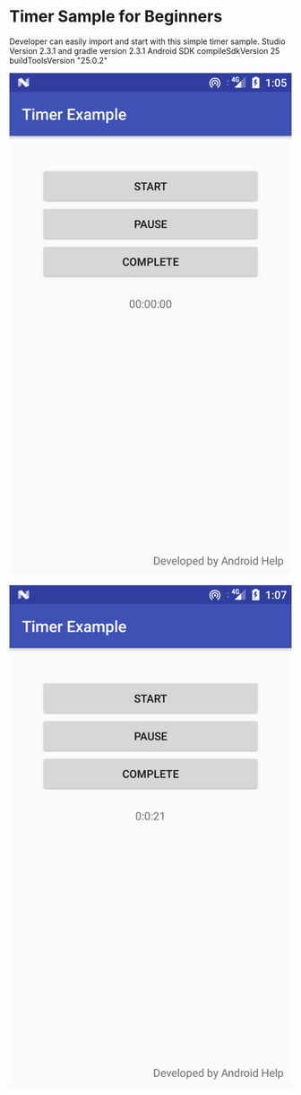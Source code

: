 # Timer Sample for Beginners 
Developer can easily import and start with this simple timer sample.
Studio Version 2.3.1 and gradle version 2.3.1
Android SDK 
compileSdkVersion 25
buildToolsVersion "25.0.2"

![Alt text](/Screenshots/device-2017-05-01-010627.png?raw=true "Optional Title")

![Alt text](/Screenshots/device-2017-05-01-010745.png?raw=true "Optional Title")

